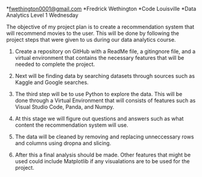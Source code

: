 *fwethington0001@gmail.com
*Fredrick Wethington
*Code Louisville
*Data Analytics Level 1 Wednesday

The objective of my project plan is to create a recommendation system that will recommend movies to the user.  This will be done by following the project steps that were given to us during our data analytics course.

1.  Create a repository on GitHub with a ReadMe file, a gitingnore file, and a virtual environment that contains the necessary features that will be needed to complete the project.

2.  Next will be finding data by searching datasets through sources such as Kaggle and Google searches.

3.  The third step will be to use Python to explore the data.  This will be done through a Virtual Environment that will consists of features such as Visual Studio Code, Panda, and Numpy.

4.  At this stage we will figure out questions and answers such as what content the recommendation system will use.

5.  The data will be cleaned by removing and replacing unneccessary rows and columns using dropna and slicing.

6.  After this a final analysis should be made.  Other features that might be used could include Matplotlib if any visualations are to be used for the project.  



